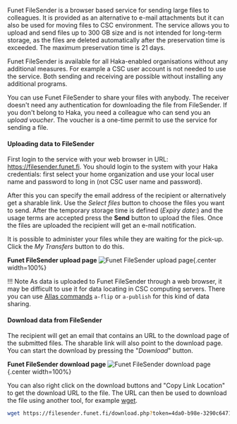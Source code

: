 
Funet FileSender is a browser based service for sending large files to colleagues. It is provided as an alternative to e-mail attachments but it can also be used for moving files to CSC environment. The service allows you to upload and send files up to 300 GB size and is not intended for long-term storage, as the files are deleted automatically after the preservation time is exceeded. The maximum preservation time is 21 days.

Funet FileSender is available for all Haka-enabled organisations without any additional measures. For example a CSC user account is not needed to use the service. Both sending and receiving are possible without installing any additional programs.

You can use Funet FileSender to share your files with anybody. The receiver doesn't need any authentication for downloading the file from FileSender. If you don't belong to Haka, you need a colleague who can send you an _upload voucher_. The voucher is a one-time permit to use the service for sending a file.

#### Uploading data to FileSender

First login to the service with your web browser in URL: <https://filesender.funet.fi>. You should login to the system with your Haka credentials: first select your home organization and use your local user name and password to long in (not CSC user name and password).

After this you can specify the email address of the recipient or alternatively get a sharable link. Use the _Select files_ button to choose the files you want to send. After the temporary storage time is defined (_Expiry date_:) and the usage terms are accepted press the **Send** button to upload the files. Once the files are uploaded the recipient will get an e-mail notification.

It is possible to administer your files while they are waiting for the pick-up. Click the _My Transfers_ button to do this.

 **Funet FileSender upload page**
 ![Funet FileSender upload page](/img/funet_upload.png){.center width=100%}

!!! Note
    As data is uploaded to Funet FileSender through a web browser, it may be difficult to use it for data locating in CSC computing servers. 
    There you can use [Allas commands](../Allas/using_allas/a_commands.md) `a-flip` or `a-publish` for this kind of data sharing.

#### Download data from FileSender

The recipient will get an email that contains an URL to the download page of the submitted files. The sharable link will also point to the download page. You can start the download by pressing the "_Download_" button. 

 **Funet FileSender download page**
 ![Funet FileSender download page](/img/funet_download.png){.center width=100%}

You can also right click on the download buttons and "Copy Link Location" to get the download URL to the file. The URL can then be used to download the file using another tool, for example [wget](wget.md).

```bash
wget https://filesender.funet.fi/download.php?token=4da0-b98e-3290c6471469&files_ids=36805
```
